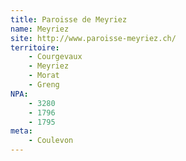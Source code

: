 ```yaml
---
title: Paroisse de Meyriez
name: Meyriez
site: http://www.paroisse-meyriez.ch/
territoire:
    - Courgevaux
    - Meyriez
    - Morat
    - Greng
NPA:
    - 3280
    - 1796
    - 1795
meta:
    - Coulevon
---
```

